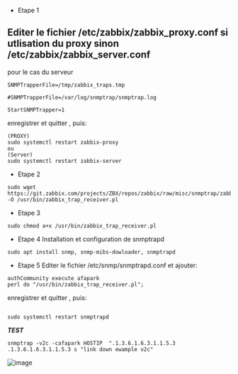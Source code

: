 * Etape 1
## Editer le fichier /etc/zabbix/zabbix_proxy.conf si utlisation du proxy  sinon /etc/zabbix/zabbix_server.conf
pour le cas du serveur  
```
SNMPTrapperFile=/tmp/zabbix_traps.tmp

#SNMPTrapperFile=/var/log/snmptrap/snmptrap.log

StartSNMPTrapper=1
```
enregistrer et quitter , puis:

```
(PROXY)
sudo systemctl restart zabbix-proxy 
ou 
(Server)
sudo systemctl restart zabbix-server
```

* Etape 2
```
sudo wget https://git.zabbix.com/projects/ZBX/repos/zabbix/raw/misc/snmptrap/zabbix_trap_receiver.pl -O /usr/bin/zabbix_trap_receiver.pl
```
* Etape 3

```
sudo chmod a+x /usr/bin/zabbix_trap_receiver.pl 
```
* Etape 4 Installation et configuration de snmptrapd

```
sudo apt install snmp, snmp-mibs-dowloader, snmptrapd
```
* Etape 5 Editer le fichier /etc/snmp/snmptrapd.conf et ajouter:
```
authCommunity execute afapark
perl do "/usr/bin/zabbix_trap_receiver.pl";
```
enregistrer et quitter , puis:
```

sudo systemctl restart snmptrapd

```
*****TEST*****
``` 
snmptrap -v2c -cafapark HOSTIP  ".1.3.6.1.6.3.1.1.5.3 .1.3.6.1.6.3.1.1.5.3 s "link down ewample v2c"

```

![image](https://user-images.githubusercontent.com/60136087/146380536-6333f1c1-a0ef-47a2-ae04-c26c5c5cfece.png)
